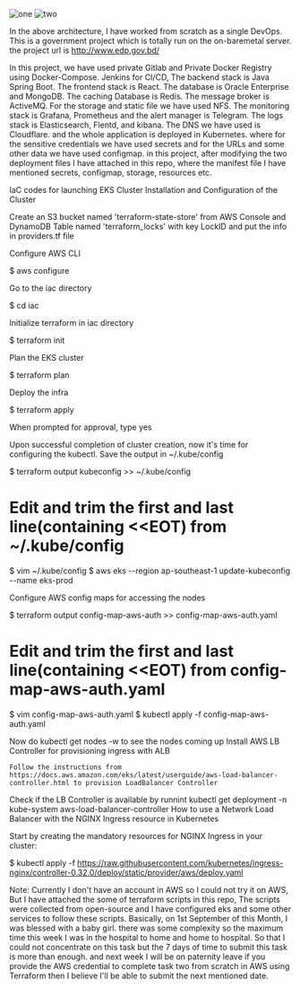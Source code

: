 ![one](https://github.com/ashrafulislamcs/flarie-tasks2/assets/78684586/84817749-90dc-4a54-9368-eba6ff3c0e1c)
![two](https://github.com/ashrafulislamcs/flarie-tasks2/assets/78684586/20078a4d-117c-40b1-8bcd-abf924c7f47a)


In the above architecture, I have worked from scratch as a single DevOps. 
This is a government project which is totally run on the on-baremetal server.
the project url is http://www.edp.gov.bd/

In this project, we have used private Gitlab and Private Docker Registry using Docker-Compose.
Jenkins for CI/CD, 
The backend stack is Java Spring Boot.
The frontend stack is React.
The database is Oracle Enterprise and MongoDB.
The caching Database is Redis.
The message broker is ActiveMQ.
For the storage and static file we have used NFS.
The monitoring stack is Grafana, Prometheus and the alert manager is Telegram.
The logs stack is Elasticsearch, Flentd, and kibana.
The DNS we have used is Cloudflare.
and the whole application is deployed in Kubernetes.
where for the sensitive credentials we have used secrets and for the URLs and some other data we have used configmap.
in this project, after modifying the two deployment files I have attached in this repo, where the manifest file I have mentioned secrets, configmap, storage, resources etc.




IaC codes for launching EKS Cluster
Installation and Configuration of the Cluster

Create an S3 bucket named 'terraform-state-store' from AWS Console and DynamoDB Table named 'terraform_locks' with key LockID and put the info in providers.tf file

Configure AWS CLI

$ aws configure

Go to the iac directory

$ cd iac

Initialize terraform in iac directory

$ terraform init

Plan the EKS cluster

$ terraform plan

Deploy the infra

$ terraform apply

When prompted for approval, type yes

Upon successful completion of cluster creation, now it's time for configuring the kubectl. Save the output in ~/.kube/config

$ terraform output kubeconfig >> ~/.kube/config
# Edit and trim the first and last line(containing <<EOT) from ~/.kube/config
$ vim ~/.kube/config
$ aws eks --region ap-southeast-1 update-kubeconfig --name eks-prod

Configure AWS config maps for accessing the nodes

$ terraform output config-map-aws-auth >> config-map-aws-auth.yaml
# Edit and trim the first and last line(containing <<EOT) from config-map-aws-auth.yaml
$ vim config-map-aws-auth.yaml
$ kubectl apply -f config-map-aws-auth.yaml

Now do kubectl get nodes -w to see the nodes coming up
Install AWS LB Controller for provisioning ingress with ALB

    Follow the instructions from https://docs.aws.amazon.com/eks/latest/userguide/aws-load-balancer-controller.html to provision LoadBalancer Controller

Check if the LB Controller is available by runnint kubectl get deployment -n kube-system aws-load-balancer-controller
How to use a Network Load Balancer with the NGINX Ingress resource in Kubernetes

Start by creating the mandatory resources for NGINX Ingress in your cluster:

$ kubectl apply -f https://raw.githubusercontent.com/kubernetes/ingress-nginx/controller-0.32.0/deploy/static/provider/aws/deploy.yaml



Note: Currently I don't have an account in AWS so I could not try it on AWS,
But I have attached the some of terraform scripts in this repo, The scripts were collected from open-source and I have configured eks and some other services to follow these scripts. 
Basically, on 1st September of this Month, I was blessed with a baby girl. there was some complexity so the maximum time this week I was in the hospital to home and home to hospital. So that I could not concentrate on this task but the 7 days of time to submit this task is more than enough.
and next week I will be on paternity leave if you provide the AWS credential to complete task two from scratch in AWS using Terraform then I believe I'll be able to submit the next mentioned date.
